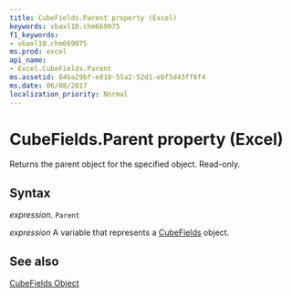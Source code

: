 ```yaml
---
title: CubeFields.Parent property (Excel)
keywords: vbaxl10.chm669075
f1_keywords:
- vbaxl10.chm669075
ms.prod: excel
api_name:
- Excel.CubeFields.Parent
ms.assetid: 84ba29bf-e810-55a2-52d1-ebf5d43ff6f4
ms.date: 06/08/2017
localization_priority: Normal
---
```



# CubeFields.Parent property (Excel)

Returns the parent object for the specified object. Read-only.


## Syntax

_expression_. `Parent`

_expression_ A variable that represents a [CubeFields](Excel.CubeFields.md) object.


## See also


[CubeFields Object](Excel.CubeFields.md)

